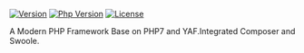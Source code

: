 [![Version](https://img.shields.io/badge/version-1.0.0-green.svg)](https://github.com/chunlintang/Horizon)
[![Php Version](https://img.shields.io/badge/php-%3E=7.0-brightgreen.svg?maxAge=2592000)](https://github.com/chunlintang/Horizon)
[![License](https://img.shields.io/badge/license-MIT-blue.svg)](http://opensource.org/licenses/MIT)

A Modern PHP Framework Base on PHP7 and YAF.Integrated Composer and Swoole.